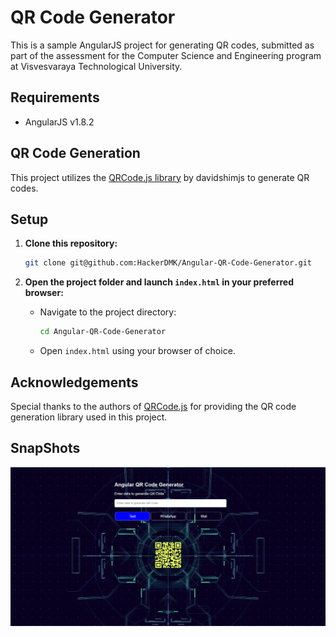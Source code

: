# QR Code Generator

This is a sample AngularJS project for generating QR codes, submitted as part of the assessment for the Computer Science and Engineering program at Visvesvaraya Technological University.

## Requirements

- AngularJS v1.8.2

## QR Code Generation

This project utilizes the [QRCode.js library](https://github.com/davidshimjs/qrcodejs) by davidshimjs to generate QR codes.

## Setup

1. **Clone this repository:**
    ```sh
    git clone git@github.com:HackerDMK/Angular-QR-Code-Generator.git
    ```

2. **Open the project folder and launch `index.html` in your preferred browser:**
    - Navigate to the project directory:
      ```sh
      cd Angular-QR-Code-Generator
      ```
    - Open `index.html` using your browser of choice.

## Acknowledgements

Special thanks to the authors of [QRCode.js](https://github.com/davidshimjs/qrcodejs) for providing the QR code generation library used in this project.

## SnapShots

![MainPage](https://github.com/HackerDMK/Angular-QR-Code-Generator/blob/main/demo.png)
